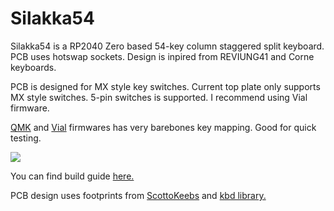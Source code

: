 
# Silakka54

Silakka54 is a RP2040 Zero based 54-key column staggered split keyboard. PCB uses hotswap sockets. Design is inpired from REVIUNG41 and Corne keyboards.

PCB is designed for MX style key switches. Current top plate only supports MX style switches. 5-pin switches is supported. I recommend using Vial firmware.

[QMK](https://github.com/qmk/qmk_firmwarehttp:// "QMK") and [Vial](https://github.com/vial-kb/vial-qmk "Vial") firmwares has very barebones key mapping. Good for quick testing.

![](https://raw.githubusercontent.com/Squalius-cephalus/silakka54/main/silakka54.png)

You can find build guide [here.](https://github.com/Squalius-cephalus/silakka54/blob/main/buildguide/README.md "here.")


PCB design uses footprints from [ScottoKeebs](https://github.com/joe-scotto/scottokeebs/tree/main/Extras/ScottoKicad "ScottoKeebs") and [kbd library.](https://github.com/foostan/kbd "kbd library.")

